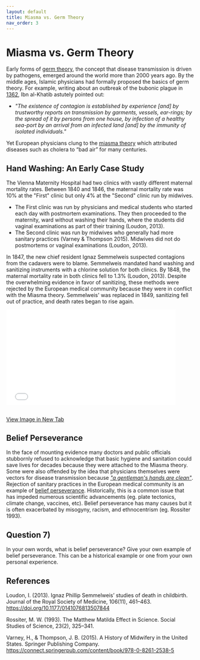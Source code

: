 ```yaml
---
layout: default
title: Miasma vs. Germ Theory
nav_order: 3
---
```


# Miasma vs. Germ Theory

Early forms of [germ theory](https://en.wikipedia.org/wiki/Germ_theory_of_disease), the concept that disease transmission is driven by pathogens, emerged around the world more than 2000 years ago.  By the middle ages, Islamic physicians had formally proposed the basics of germ theory.  For example, writing about an outbreak of the bubonic plague in [1362](https://en.wikipedia.org/wiki/Ibn_al-Khatib#On_the_Plague), Ibn al-Khatib astutely pointed out:

* *"The existence of contagion is established by experience [and] by trustworthy reports on transmission by garments, vessels, ear-rings; by the spread of it by persons from one house, by infection of a healthy sea-port by an arrival from an infected land [and] by the immunity of isolated individuals."*  

Yet European physicians clung to the [miasma theory](https://en.wikipedia.org/wiki/Miasma_theory) which attributed diseases such as cholera to “bad air” for many centuries.  

## Hand Washing: An Early Case Study

The Vienna Maternity Hospital had two clinics with vastly different maternal mortality rates.  Between 1840 and 1846, the maternal mortality rate was 10% at the "First" clinic but only 4% at the "Second" clinic run by midwives.
* The First clinic was run by physicians and medical students who started each day with postmortem examinations.  They then proceeded to the maternity, ward without washing their hands, where the students did vaginal examinations as part of their training (Loudon, 2013).
* The Second clinic was run by midwives who generally had more sanitary practices (Varney & Thompson 2015).  Midwives did not do postmortems or vaginal examinations (Loudon, 2013).

In 1847, the new chief resident Ignaz Semmelweis suspected contagions from the cadavers were to blame.  Semmelweis mandated hand washing and sanitizing instruments with a chlorine solution for both clinics.  By 1848, the maternal mortality rate in both clinics fell to 1.3% (Loudon, 2013).  Despite the overwhelming evidence in favor of sanitizing, these methods were rejected by the European medical community because they were in conflict with the Miasma theory. Semmelweis' was replaced in 1849, sanitizing fell out of practice, and death rates began to rise again.


<div style="overflow: hidden;
  padding-top: 56.25%;
  position: relative">
  <iframe src="ViennaHospital.png" title="Processes" scrolling="no" frameborder="0"
    style="border: 0;
   height: 90%;
   left: 0;
   position: absolute;
   top: 0;
   width: 90%;">
   <p>Your browser does not support iframes.</p>
 </iframe>
</div>
<a href="ViennaHospital.png" target="_blank">View Image in New Tab</a>

## Belief Perseverance
In the face of mounting evidence many doctors and public officials stubbornly refused to acknowledge that basic hygiene and sanitation could save lives for decades because they were attached to the Miasma theory.  Some were also offended by the idea that physicians themselves were vectors for disease transmission because [*"a gentleman's hands are clean"*](https://en.wikipedia.org/wiki/Charles_Delucena_Meigs).  Rejection of sanitary practices in the European medical community is an example of [belief perseverance](https://en.wikipedia.org/wiki/Belief_perseverance).  Historically, this is a common issue that has impeded numerous scientific advancements (eg. plate tectonics, climate change, vaccines, etc).  Belief perseverance has many causes but it is often exacerbated by misogyny, racism, and ethnocentrism (eg. Rossiter 1993).

## **Question 7)**
In your own words, what is belief perseverance?  Give your own example of belief perseverance.  This can be a historical example or one from your own personal experience.


## References

Loudon, I. (2013). Ignaz Phillip Semmelweis’ studies of death in childbirth. Journal of the Royal Society of Medicine, 106(11), 461–463. https://doi.org/10.1177/0141076813507844

Rossiter, M. W. (1993). The Matthew Matilda Effect in Science. Social Studies of Science, 23(2), 325–341.

Varney, H., & Thompson, J. B. (2015). A History of Midwifery in the United States. Springer Publishing Company. https://connect.springerpub.com/content/book/978-0-8261-2538-5
